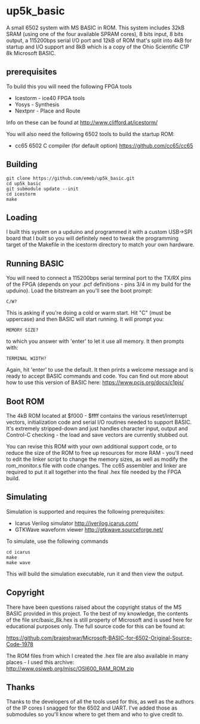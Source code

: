 # up5k_basic
A small 6502 system with MS BASIC in ROM. This system
includes 32kB SRAM (using one of the four available SPRAM cores), 8 bits
input, 8 bits output, a 115200bps serial I/O port and 12kB of ROM that's
split into 4kB for startup and I/O support and 8kB which is a copy of the
Ohio Scientific C1P 8k Microsoft BASIC.

## prerequisites
To build this you will need the following FPGA tools

* Icestorm - ice40 FPGA tools
* Yosys - Synthesis
* Nextpnr - Place and Route

Info on these can be found at http://www.clifford.at/icestorm/

You will also need the following 6502 tools to build the startup ROM:

* cc65 6502 C compiler (for default option) https://github.com/cc65/cc65

## Building

	git clone https://github.com/emeb/up5k_basic.git
	cd up5k_basic
	git submodule update --init
	cd icestorm
	make

## Loading

I built this system on a upduino and programmed it with a custom USB->SPI
board that I built so you will definitely need to tweak the programming
target of the Makefile in the icestorm directory to match your own hardware.

## Running BASIC

You will need to connect a 115200bps serial terminal port to the TX/RX pins of
the FPGA (depends on your .pcf definitions - pins 3/4 in my build for the
upduino). Load the bitstream an you'll see the boot prompt:

    C/W?

This is asking if you're doing a cold or warm start. Hit "C" (must be
uppercase) and then BASIC will start running. It will prompt you:

    MEMORY SIZE?

to which you answer with 'enter' to let it use all memory. It then prompts
with:

    TERMINAL WIDTH?

Again, hit 'enter' to use the default. It then prints a welcome message and
is ready to accept BASIC commands and code. You can find out more about
how to use this version of BASIC here: https://www.pcjs.org/docs/c1pjs/

## Boot ROM

The 4kB ROM located at $f000 - $ffff contains the various reset/interrupt
vectors, initialization code and serial I/O routines needed to support
BASIC. It's extremely stripped-down and just handles character input, output
and Control-C checking - the load and save vectors are currently stubbed out.

You can revise this ROM with your own additional support code, or to reduce the
size of the ROM to free up resources for more RAM - you'll need to edit the
linker script to change the memory sizes, as well as modify the rom_monitor.s
file with code changes. The cc65 assembler and linker are required to put it
all together into the final .hex file needed by the FPGA build.

## Simulating

Simulation is supported and requires the following prerequisites:

* Icarus Verilog simulator http://iverilog.icarus.com/
* GTKWave waveform viewer http://gtkwave.sourceforge.net/

To simulate, use the following commands

	cd icarus
	make
	make wave

This will build the simulation executable, run it and then view the output.

## Copyright

There have been questions raised about the copyright status of the MS BASIC
provided in this project. To the best of my knowledge, the contents of the file
src/basic_8k.hex is still property of Microsoft and is used here for educational
purposes only. The full source code for this can be found at:

https://github.com/brajeshwar/Microsoft-BASIC-for-6502-Original-Source-Code-1978

The ROM files from which I created the .hex file are also available in many
places - I used this archive: http://www.osiweb.org/misc/OSI600_RAM_ROM.zip

## Thanks

Thanks to the developers of all the tools used for this, as well as the authors
of the IP cores I snagged for the 6502 and UART. I've added those as submodules
so you'll know where to get them and who to give credit to.
